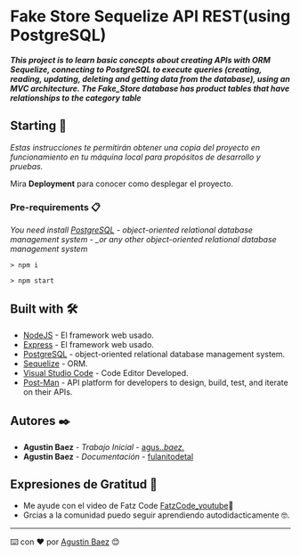 # Fake Store Sequelize API REST(using PostgreSQL)

**_This project is to learn basic concepts about creating APIs with ORM Sequelize, connecting to PostgreSQL to execute queries (creating, reading, updating, deleting and getting data from the database), using an MVC architecture. The Fake_Store database has product tables that have relationships to the category table_**

## Starting 🚀

_Estas instrucciones te permitirán obtener una copia del proyecto en funcionamiento en tu máquina local para propósitos de desarrollo y pruebas._

Mira **Deployment** para conocer como desplegar el proyecto.

### Pre-requirements 📋

_You need install [PostgreSQL](https://www.postgresql.org/download/) - object-oriented relational database management system - \_or any other object-oriented relational database management system_

```
> npm i

> npm start
```

## Built with 🛠️

- [NodeJS](https://nodejs.org/es/) - El framework web usado.
- [Express](http://expressjs.com/es//) - El framework web usado.
- [PostgreSQL](https://www.postgresql.org/download/) - object-oriented relational database management system.
- [Sequelize](https://sequelize.org/docs/v6/getting-started/) - ORM.
- [Visual Studio Code](https://code.visualstudio.com/) - Code Editor Developed.
- [Post-Man](https://www.postman.com/) - API platform for developers to design, build, test, and iterate on their APIs.

## Autores ✒️

- **Agustin Baez** - _Trabajo Inicial_ - [agus._.baez._](https://github.com/AgusBaez)
- **Agustin Baez** - _Documentación_ - [fulanitodetal](#fulanito-de-tal)

## Expresiones de Gratitud 🎁

- Me ayude con el video de Fatz Code [FatzCode_youtube](https://www.youtube.com/watch?v=3xiIOgYdbiE)📢
- Grcias a la comunidad puedo seguir aprendiendo autodidacticamente 🤓.

---

⌨️ con ❤️ por [Agustin Baez](https://www.linkedin.com/in/agus-baez/) 😊
